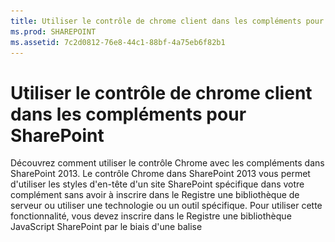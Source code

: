 ```yaml
---
title: Utiliser le contrôle de chrome client dans les compléments pour SharePoint
ms.prod: SHAREPOINT
ms.assetid: 7c2d0812-76e8-44c1-88bf-4a75eb6f82b1
---
```



# Utiliser le contrôle de chrome client dans les compléments pour SharePoint
Découvrez comment utiliser le contrôle Chrome avec les compléments dans SharePoint 2013.
Le contrôle Chrome dans SharePoint 2013 vous permet d'utiliser les styles d'en-tête d'un site SharePoint spécifique dans votre complément sans avoir à inscrire dans le Registre une bibliothèque de serveur ou utiliser une technologie ou un outil spécifique. Pour utiliser cette fonctionnalité, vous devez inscrire dans le Registre une bibliothèque JavaScript SharePoint par le biais d'une balise <script> standard. Vous pouvez fournir un espace réservé au moyen d'un élément HTML **div** et personnaliser davantage le contrôle au moyen des options disponibles. Le contrôle hérite de son aspect à partir du site web SharePoint spécifié.





## Conditions préalables à l'utilisation des exemples de cet article
<a name="SP15Usechromecontrol_Prereq"> </a>

Pour suivre les étapes de cet exemple, vous avez besoin des éléments suivants :




- Visual Studio 2015


- Un environnement de développement SharePoint 2013 (isolation de complément requise pour les scénarios locaux)


Pour obtenir des instructions sur la manière de configurer un environnement de développement adapté à vos besoins, voir  [Commencer à créer des applications pour Office et SharePoint](http://msdn.microsoft.com/library/187f8c8c-1b15-471c-80b5-69a40e67deea%28Office.15%29.aspx).




### Concepts clés à connaître avant d'utiliser le contrôle Chrome

Le tableau suivant indique les articles utiles pouvant vous aider à comprendre les concepts figurant dans un scénario utilisant le contrôle Chrome.




**Tableau 1. Principaux concepts pour l'utilisation du contrôle Chrome**


|**Titre d'article**|**Description**|
|:-----|:-----|
| [Compléments](sharepoint-add-ins.md) <br/> |Découvrez le nouveau modèle de complément SharePoint 2013 qui vous permet de créer des compléments, qui sont des solutions faciles à utiliser et de taille réduite destinées aux utilisateurs finaux.  <br/> |
| [Conception de l'expérience utilisateur pour les compléments dans SharePoint](ux-design-for-sharepoint-add-ins.md) <br/> |Découvrez les options d'expérience utilisateur et les solutions à votre disposition lorsque vous créez des Compléments SharePoint.  <br/> |
| [Héberger des sites web, des sites web de complément et des composants SharePoint dans SharePoint 2013](host-webs-add-in-webs-and-sharepoint-components-in-sharepoint-2013.md) <br/> |Découvrez la différence entre les sites web hôtes et les sites web de complément. Découvrez les composants SharePoint 2013 pouvant être inclus dans un Complément SharePoint, les composants déployés sur le site web hôte, les composants déployés sur le site web de complément et la façon dont le site web de complément est déployé dans un domaine isolé.  <br/> |
 

## Exemple de code : utiliser le contrôle Chrome dans votre complément hébergé par le cloud
<a name="SP15Usechromecontrol_Codeexample"> </a>

Un complément hébergé par le cloud inclut au moins un composant distant. Pour plus d'informations, voir  [Choisir les modèles de développement et l'hébergement d'un complément pour SharePoint](choose-patterns-for-developing-and-hosting-your-sharepoint-add-in.md). Pour utiliser le contrôle Chrome dans votre complément hébergé sur le cloud, procédez comme suit :




1. Créez le Complément SharePoint et les projets web distants.


2. Envoyez les options de configuration par défaut dans la chaîne de requête.


3. Ajoutez une page web au projet web.


La Figure 1 présente une page web avec le contrôle Chrome.




**Figure 1. Page web avec le contrôle Chrome**








![Page web distante avec le contrôle Chrome](images/ChromeControl_result.png)




### Pour créer le Complément SharePoint et les projets web distants


1. Ouvrez Visual Studio 2015 en tant qu'administrateur. (Pour cela, cliquez avec le bouton droit de la souris sur l'icône Visual Studio 2015 dans le menu **Démarrer**, puis choisissez **Exécuter en tant qu'administrateur**.)


2. Créez un projet à l'aide du modèle **Complément SharePoint**.

    La Figure 2 montre l'emplacement du modèle **Complément SharePoint** dans Visual Studio 2015, sous **Modèles**, **Visual C#**, **Office/SharePoint**, **Compléments Office**.


   **Figure 2. Modèle de complément SharePoint dans Visual Studio**



![Modèle d'application pour SharePoint 2013 de Visual Studio](images/AppForSharePointVSTemplate.PNG)





3. Fournissez l'URL du site web SharePoint que vous voulez utiliser pour le débogage.


4. Sélectionnez **Hébergement par le fournisseur** comme option d'hébergement pour votre complément. Pour obtenir un exemple de code hébergé sur SharePoint, voir [SharePoint-Add-in-JSOM-BasicDataOperations](https://github.com/OfficeDev/SharePoint-Add-in-JSOM-BasicDataOperations).

    À la fin de l'Assistant, votre structure dans l' **Explorateur de solutions** devrait ressembler à celle illustrée dans la Figure 3.


   **Figure 3. Projets Complément pour SharePoint dans l'Explorateur de solutions**



![Projets d'application pour SharePoint dans l'Explorateur de solutions](images/AppVSTemplateSolutionExplorer.jpg)






### Pour envoyer les options de configuration par défaut dans la chaîne de requête


1. Ouvrez le fichier Appmanifest.xml dans l'éditeur du manifeste.


2. Ajoutez le jeton **{StandardTokens}** et un paramètre _SPHostTitle_ supplémentaire à la chaîne de requête. La Figure 4 illustre l'éditeur de manifeste avec les paramètres de chaîne de requête configurés.

   **Figure 4. Éditeur de manifeste avec les paramètres de chaîne de requête pour le contrôle Chrome**



![Éditeur de manifeste avec paramètres de chaîne de requête](images/ChromeControl_manifest.PNG)


    Le contrôle Chrome prend automatiquement les valeurs suivantes dans la chaîne de requête :

  - **SPHostUrl**


  - **SPHostTitle**


  - **SPAppWebUrl**


  - **SPLanguage**



    **{StandardTokens}** inclut **SPHostUrl** et **SPAppWebUrl**.



### Pour ajouter une page utilisant le contrôle Chrome dans le projet web


1. Cliquez avec le bouton droit sur le projet web et ajoutez un nouveau formulaire web.


2. Copiez le balisage suivant et collez-le dans la page ASPX. Le balisage effectue les tâches suivantes :

  - Charge la bibliothèque AJAX à partir du réseau de distribution de contenu Microsoft (CDN).


  - Charge la bibliothèque jQuery à partir du réseau de distribution de contenu Microsoft.


  - Charge le fichier SP.UI.Controls.js au moyen de la fonction jQuery **getScript**.


  - Définit une fonction de rappel pour l'événement **onCssLoaded**.


  - Prépare les options pour le contrôle Chrome.


  - Initialise le contrôle Chrome.



 ```HTML

<!DOCTYPE html>
<html xmlns="http://www.w3.org/1999/xhtml">
<head>
    <title>Chrome control host page</title>
    <script 
        src="//ajax.aspnetcdn.com/ajax/4.0/1/MicrosoftAjax.js" 
        type="text/javascript">
    </script>
    <script 
        type="text/javascript" 
        src="//ajax.aspnetcdn.com/ajax/jQuery/jquery-1.7.2.min.js">
    </script>  
    <script 
        type="text/javascript"
        src="ChromeLoader.js">
    </script>
<script type="text/javascript">
"use strict";

var hostweburl;

//load the SharePoint resources
$(document).ready(function () {
    //Get the URI decoded URL.
    hostweburl =
        decodeURIComponent(
            getQueryStringParameter("SPHostUrl")
    );

    // The SharePoint js files URL are in the form:
    // web_url/_layouts/15/resource
    var scriptbase = hostweburl + "/_layouts/15/";

    // Load the js file and continue to the 
    //   success handler
    $.getScript(scriptbase + "SP.UI.Controls.js", renderChrome)
});

// Callback for the onCssLoaded event defined
//  in the options object of the chrome control
function chromeLoaded() {
    // When the page has loaded the required
    //  resources for the chrome control,
    //  display the page body.
    $("body").show();
}

//Function to prepare the options and render the control
function renderChrome() {
    // The Help, Account and Contact pages receive the 
    //   same query string parameters as the main page
    var options = {
        "appIconUrl": "siteicon.png",
        "appTitle": "Chrome control add-in",
        "appHelpPageUrl": "Help.html?"
            + document.URL.split("?")[1],
        // The onCssLoaded event allows you to 
        //  specify a callback to execute when the
        //  chrome resources have been loaded.
        "onCssLoaded": "chromeLoaded()",
        "settingsLinks": [
            {
                "linkUrl": "Account.html?"
                    + document.URL.split("?")[1],
                "displayName": "Account settings"
            },
            {
                "linkUrl": "Contact.html?"
                    + document.URL.split("?")[1],
                "displayName": "Contact us"
            }
        ]
    };

    var nav = new SP.UI.Controls.Navigation(
                            "chrome_ctrl_placeholder",
                            options
                        );
    nav.setVisible(true);
}

// Function to retrieve a query string value.
// For production purposes you may want to use
//  a library to handle the query string.
function getQueryStringParameter(paramToRetrieve) {
    var params =
        document.URL.split("?")[1].split("&amp;");
    var strParams = "";
    for (var i = 0; i < params.length; i = i + 1) {
        var singleParam = params[i].split("=");
        if (singleParam[0] == paramToRetrieve)
            return singleParam[1];
    }
}
</script>
</head>

<!-- The body is initally hidden. 
     The onCssLoaded callback allows you to 
     display the content after the required
     resources for the chrome control have
     been loaded.  -->
<body style="display: none">

    <!-- Chrome control placeholder -->
    <div id="chrome_ctrl_placeholder"></div>

    <!-- The chrome control also makes the SharePoint
          Website stylesheet available to your page -->
    <h1 class="ms-accentText">Main content</h1>
    <h2 class="ms-accentText">The chrome control</h2>
    <div id="MainContent">
        This is the page's main content. 
        You can use the links in the header to go to the help, 
        account or contact pages.
    </div>
</body>
</html>
 ```

3. Vous pouvez également utiliser le contrôle Chrome de façon déclarative. Dans l'exemple de code suivant, le code HTML déclare le contrôle sans utiliser de code JavaScript pour configurer et initialiser le contrôle. Le code effectue les tâches suivantes :

  - Fournit un espace réservé pour le fichier SP.UI.Controls.js JavaScript.


  - Charge de façon dynamique le fichier SP.UI.Controls.js.


  - Fournit un espace réservé pour le contrôle Chrome et spécifie les options en les incorporant dans le code HTML.



 ```HTML

<!DOCTYPE html>
<html xmlns="http://www.w3.org/1999/xhtml">
<head>
    <title>Chrome control host page</title>
    <script 
        src="http://ajax.aspnetcdn.com/ajax/4.0/1/MicrosoftAjax.js" 
        type="text/javascript">
    </script>
    <script 
        type="text/javascript" 
        src="http://ajax.aspnetcdn.com/ajax/jQuery/jquery-1.7.2.min.js">
    </script>  
    <script type="text/javascript">
    var hostweburl;

    // Load the SharePoint resources.
    $(document).ready(function () {

        // Get the URI decoded add-in web URL.
        hostweburl =
            decodeURIComponent(
                getQueryStringParameter("SPHostUrl")
        );

        // The SharePoint js files URL are in the form:
        // web_url/_layouts/15/resource.js
        var scriptbase = hostweburl + "/_layouts/15/";

        // Load the js file and continue to the 
        // success handler.
        $.getScript(scriptbase + "SP.UI.Controls.js")
    });

    // Function to retrieve a query string value.
    // For production purposes you may want to use
    // a library to handle the query string.
    function getQueryStringParameter(paramToRetrieve) {
        var params =
            document.URL.split("?")[1].split("&amp;");
        var strParams = "";
        for (var i = 0; i < params.length; i = i + 1) {
            var singleParam = params[i].split("=");
            if (singleParam[0] == paramToRetrieve)
                return singleParam[1];
        }
    }
    </script>
</head>
<body>

    <!-- Chrome control placeholder 
           Options are declared inline.  -->
    <div 
        id="chrome_ctrl_container"
        data-ms-control="SP.UI.Controls.Navigation"
        data-ms-options=
            '{
                "appHelpPageUrl" : "Help.html",
                "appIconUrl" : "siteIcon.png",
                "appTitle" : "Chrome control add-in",
                "settingsLinks" : [
                    {
                        "linkUrl" : "Account.html",
                        "displayName" : "Account settings"
                    },
                    {
                        "linkUrl" : "Contact.html",
                        "displayName" : "Contact us"
                    }
                ]
             }'>
    </div>

    <!-- The chrome control also makes the SharePoint
          Website style sheet available to your page. -->
    <h1 class="ms-accentText">Main content</h1>
    <h2 class="ms-accentText">The chrome control</h2>
    <div id="MainContent">
        This is the page's main content. 
        You can use the links in the header to go to the help, 
        account or contact pages.
    </div>
</body>
</html>
 ```


    La bibliothèque SP.UI.Controls.js effectue automatiquement un rendu du contrôle si elle trouve l'attribut **data-ms-control="SP.UI.Controls.Navigation"** dans un élément **div**.



### Pour modifier l'élément StartPage dans le manifeste du complément


1. Double-cliquez sur le fichier **AppManifest.xml** dans l' **Explorateur de solutions**.


2. Dans le menu déroulant **Page de démarrage**, choisissez la page web qui utilise le contrôle Chrome.



### Pour générer et exécuter la solution


1. Vérifiez que le projet de Complément SharePoint est défini en tant que projet de démarrage.


2. Appuyez sur la touche F5.

    > **REMARQUE**
      > Lorsque vous appuyez sur F5, Visual Studio génère la solution, déploie le complément et ouvre la page des autorisations pour le complément. 
3. Choisissez le bouton **Approuver**.


4. Cliquez sur l'icône de complément **ContrôleChromeHébergéNuage**.


5. Lorsque vous utilisez le contrôle Chrome dans vos pages web, vous pouvez également utiliser la feuille de style du site web SharePoint, comme illustré dans la Figure 4.

   **Figure 5. Feuille de style du site web SharePoint utilisée dans la page**



![Feuille de style de site web SharePoint utilisée dans une page](images/ChromControl_stylesheet.png)






**Tableau 2. Dépannage de la solution**


|**Problème**|**Solution**|
|:-----|:-----|
|Exception non gérée **SP n'est pas défini**. <br/> |Vérifiez que votre navigateur charge le fichier SP.UI.Controls.js.  <br/> |
|Le contrôle Chrome ne s'affiche pas correctement.  <br/> |Le contrôle Chrome prend en charge uniquement les modes de document Internet Explorer 8 et supérieur. Assurez-vous que votre navigateur affiche la page en mode de document Internet Explorer 8 ou supérieur.  <br/> |
|Erreur de certificat.  <br/> |Définissez la propriété **SSL activé** de votre projet web sur False. Dans le projet de Complément SharePoint, définissez la propriété **Projet Web** surAucun, puis redéfinissez la propriété conformément au nom de votre projet web.  <br/> |
 

## Étapes suivantes
<a name="SP15Usechromecontrol_Nextsteps"> </a>

Cet article a illustré l'utilisation du contrôle Chrome dans un Complément SharePoint. Pour plus d'informations, vous pouvez découvrir les autres composants d'expérience utilisateur disponibles pour les Compléments SharePoint. Pour plus d'informations, voir :




-  [Exemple de code : utiliser le contrôle Chrome dans un complément hébergé sur le cloud](http://code.msdn.microsoft.com/SharePoint-2013-Work-with-089ecc6f)


-  [Exemple de code : utiliser le contrôle Chrome et la bibliothèque inter-domaines (CSOM)](http://code.msdn.microsoft.com/SharePoint-2013-Use-the-97c30a2e)


-  [Exemple de code : utiliser le contrôle Chrome et la bibliothèque inter-domaines (REST)](http://code.msdn.microsoft.com/SharePoint-2013-Use-the-a759e9f8)


-  [Utilisation d'une feuille de style de site web SharePoint dans les compléments pour SharePoint](use-a-sharepoint-website-s-style-sheet-in-sharepoint-add-ins.md)


-  [Créer des actions personnalisées à déployer avec les compléments pour SharePoint](create-custom-actions-to-deploy-with-sharepoint-add-ins.md)


-  [Créer des composants de complément à installer avec votre complément pour SharePoint](create-add-in-parts-to-install-with-your-sharepoint-add-in.md)



## Ressources supplémentaires
<a name="SP15Usechromecontrol_Addresources"> </a>


-  [Configurer un environnement de développement local pour les compléments pour SharePoint](set-up-an-on-premises-development-environment-for-sharepoint-add-ins.md)


-  [Conception de l'expérience utilisateur pour les compléments dans SharePoint](ux-design-for-sharepoint-add-ins.md)


-  [Conseils pour la conception de l'expérience utilisateur des compléments pour SharePoint](sharepoint-add-ins-ux-design-guidelines.md)


-  [Créer des composants d'expérience utilisateur dans SharePoint 2013](create-ux-components-in-sharepoint-2013.md)


-  [Penser de trois manières différentes les options de conception des compléments pour SharePoint](three-ways-to-think-about-design-options-for-sharepoint-add-ins.md)


-  [Aspects importants du contexte de développement et de l'architecture des compléments pour SharePoint](important-aspects-of-the-sharepoint-add-in-architecture-and-development-landscap.md)



